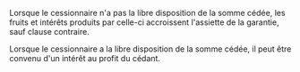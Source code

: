 Lorsque le cessionnaire n'a pas la libre disposition de la somme cédée, les fruits et intérêts produits par celle-ci accroissent l'assiette de la garantie, sauf clause contraire.  

  

Lorsque le cessionnaire a la libre disposition de la somme cédée, il peut être convenu d'un intérêt au profit du cédant.


  
